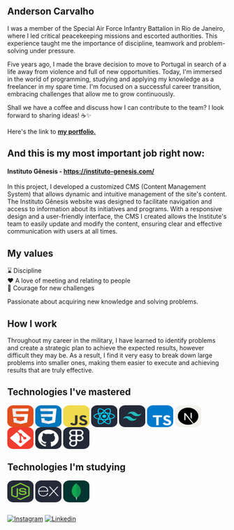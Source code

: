 

## Anderson Carvalho
I was a member of the Special Air Force Infantry Battalion in Rio de Janeiro, where I led critical peacekeeping missions and escorted authorities. This experience taught me the importance of discipline, teamwork and problem-solving under pressure.

Five years ago, I made the brave decision to move to Portugal in search of a life away from violence and full of new opportunities. Today, I'm immersed in the world of programming, studying and applying my knowledge as a freelancer in my spare time. I'm focused on a successful career transition, embracing challenges that allow me to grow continuously.

Shall we have a coffee and discuss how I can contribute to the team? I look forward to sharing ideas! ☕✨

Here's the link to <strong>[my portfolio.](https://www.andersoninn.dev/)</strong> </br>


## And this is my most important job right now:</br>

#### Instituto Gênesis - https://instituto-genesis.com/</br>

In this project, I developed a customized CMS (Content Management System) that allows dynamic and intuitive management of the site's content. The Instituto Gênesis website was designed to facilitate navigation and access to information about its initiatives and programs. With a responsive design and a user-friendly interface, the CMS I created allows the Institute's team to easily update and modify the content, ensuring clear and effective communication with users at all times.

 ## My values

:hourglass: Discipline  <br/>
:heart: A love of meeting and relating to people <br/>
:pray: Courage for new challenges <br/> 

Passionate about acquiring new knowledge and solving problems.

 ## How I work
Throughout my career in the military, I have learned to identify problems and create a strategic plan to achieve the expected results, however difficult they may be.
As a result, I find it very easy to break down large problems into smaller ones, making them easier to execute and achieving results that are truly effective.

## Technologies I've mastered
<div style="display: inline_block">
    <img align="center" alt="HTML" height="50" width="60" src="https://github.com/tandpfun/skill-icons/blob/main/icons/HTML.svg">
    <img align="center" alt="CSS" height="50" width="60" src="https://github.com/tandpfun/skill-icons/blob/main/icons/CSS.svg">
    <img align="center" alt="Js" height="50" width="60" src="https://github.com/tandpfun/skill-icons/blob/main/icons/JavaScript.svg">
    <img align="center" alt="React" height="50" width="60" src="https://github.com/tandpfun/skill-icons/blob/main/icons/React-Dark.svg">
    <img align="center" alt="Tailwind" height="50" width="60" src="https://github.com/tandpfun/skill-icons/blob/main/icons/TailwindCSS-Dark.svg">
    <img align="center" alt="TypeScript" height="50" width="60" src="https://github.com/tandpfun/skill-icons/blob/main/icons/TypeScript.svg">
    <img align="center" alt="NextJS" height="50" width="60" src="https://github.com/tandpfun/skill-icons/blob/main/icons/NextJS-Light.svg"> 
    <img align="center" alt="Git" height="50" width="60" src="https://github.com/tandpfun/skill-icons/blob/main/icons/Git.svg">
    <img align="center" alt="Github" height="50" width="60" src="https://github.com/tandpfun/skill-icons/blob/main/icons/Github-Dark.svg">
    <img align="center" alt="Figma" height="50" width="60" src="https://github.com/tandpfun/skill-icons/blob/main/icons/Figma-Dark.svg">  
</div>

 ## Technologies I'm studying
 <div style="display: inline_block">
<img align="center" alt="HTML" height="50" width="60" src="https://github.com/tandpfun/skill-icons/blob/main/icons/NodeJS-Dark.svg">
<img align="center" alt="HTML" height="50" width="60" src="https://github.com/tandpfun/skill-icons/blob/main/icons/ExpressJS-Dark.svg">
<img align="center" alt="HTML" height="50" width="60" src="https://github.com/tandpfun/skill-icons/blob/main/icons/MongoDB.svg">
</div>


##
<div>
 
[![Instagram](https://img.shields.io/badge/Instagram-E4405F?style=for-the-badge&logo=instagram&logoColor=white)](https://www.instagram.com/anderson.inn/)
[![Linkedin](https://img.shields.io/badge/LinkedIn-0077B5?style=for-the-badge&logo=linkedin&logoColor=white)](https://www.linkedin.com/in/andersoninn/)
</div>


